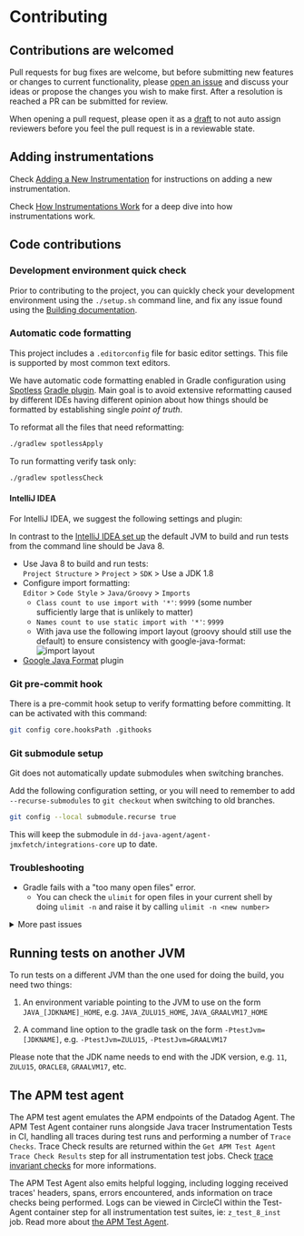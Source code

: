 # Contributing

## Contributions are welcomed

Pull requests for bug fixes are welcome, but before submitting new features or changes to current
functionality, please [open an issue](https://github.com/DataDog/dd-trace-java/issues/new)
and discuss your ideas or propose the changes you wish to make first. After a resolution is reached a PR can be
submitted for
review.

When opening a pull request, please open it as
a [draft](https://github.blog/2019-02-14-introducing-draft-pull-requests/) to not auto assign reviewers before you feel
the pull request is in a reviewable state.

## Adding instrumentations

Check [Adding a New Instrumentation](docs/add_new_instrumentation.md) for instructions on adding a new instrumentation.

Check [How Instrumentations Work](docs/how_instrumentations_work.md) for a deep dive into how instrumentations work.

## Code contributions

### Development environment quick check

Prior to contributing to the project, you can quickly check your development environment using the `./setup.sh` command
line, and fix any issue found using the [Building documentation](BUILDING.md).

### Automatic code formatting

This project includes a `.editorconfig` file for basic editor settings.
This file is supported by most common text editors.

We have automatic code formatting enabled in Gradle configuration using [Spotless](https://github.com/diffplug/spotless)
[Gradle plugin](https://github.com/diffplug/spotless/tree/master/plugin-gradle).
Main goal is to avoid extensive reformatting caused by different IDEs having different opinion about how things should
be formatted by establishing single _point of truth_.

To reformat all the files that need reformatting:

```bash
./gradlew spotlessApply
```

To run formatting verify task only:

```bash
./gradlew spotlessCheck
```

#### IntelliJ IDEA

For IntelliJ IDEA, we suggest the following settings and plugin:

In contrast to the [IntelliJ IDEA set up](CONTRIBUTING.md#intellij-idea) the default JVM to build and run tests from the
command line should be Java 8.

* Use Java 8 to build and run tests:  
  `Project Structure` > `Project` > `SDK` > Use a JDK 1.8
* Configure import formatting:  
  `Editor` > `Code Style` > `Java/Groovy` > `Imports`
    * `Class count to use import with '*'`: `9999` (some number sufficiently large that is unlikely to matter)
    * `Names count to use static import with '*'`: `9999`
    * With java use the following import layout (groovy should still use the default) to ensure consistency with
      google-java-format:
      ![import layout](https://user-images.githubusercontent.com/734411/43430811-28442636-94ae-11e8-86f1-f270ddcba023.png)
* [Google Java Format](https://plugins.jetbrains.com/plugin/8527-google-java-format) plugin

### Git pre-commit hook

There is a pre-commit hook setup to verify formatting before committing. It can be activated with this command:

```bash
git config core.hooksPath .githooks
```

### Git submodule setup

Git does not automatically update submodules when switching branches.

Add the following configuration setting, or you will need to remember to add `--recurse-submodules` to `git checkout`
when switching to old branches.

```bash
git config --local submodule.recurse true
```

This will keep the submodule in `dd-java-agent/agent-jmxfetch/integrations-core` up to date.

### Troubleshooting

* Gradle fails with a "too many open files" error.
    * You can check the `ulimit` for open files in your current shell by doing `ulimit -n` and raise it by
      calling `ulimit -n <new number>`

<details>
  <summary>More past issues</summary>

* When Gradle is building the project, the
  error `Could not find netty-transport-native-epoll-4.1.43.Final-linux-x86_64.jar` is shown.
    * Execute `rm -rf  ~/.m2/repository/io/netty/netty-transport*` in a Terminal and re-build again.

* IntelliJ 2021.3
  complains `Failed to find KotlinGradleProjectData for GradleSourceSetData` https://youtrack.jetbrains.com/issue/KTIJ-20173
    * Switch to `IntelliJ IDEA CE 2021.2.3`

* IntelliJ Gradle fails to import the project with `JAVA_11_HOME must be set to build Java 11 code`
    * A workaround is to run IntelliJ from terminal with `JAVA_11_HOME`
    * In order to verify what's visible from IntelliJ use `Add Configuration` bar and go
      to `Add New` -> `Gradle` -> `Environmental Variables`

</details>

## Running tests on another JVM

To run tests on a different JVM than the one used for doing the build, you need two things:

1) An environment variable pointing to the JVM to use on the form `JAVA_[JDKNAME]_HOME`,
   e.g. `JAVA_ZULU15_HOME`, `JAVA_GRAALVM17_HOME`

2) A command line option to the gradle task on the form `-PtestJvm=[JDKNAME]`,
   e.g. `-PtestJvm=ZULU15`, `-PtestJvm=GRAALVM17`

Please note that the JDK name needs to end with the JDK version, e.g. `11`, `ZULU15`, `ORACLE8`, `GRAALVM17`, etc.

## The APM test agent

The APM test agent emulates the APM endpoints of the Datadog Agent.
The APM Test Agent container runs alongside Java tracer Instrumentation Tests in CI,
handling all traces during test runs and performing a number of `Trace Checks`.
Trace Check results are returned within the `Get APM Test Agent Trace Check Results` step for all instrumentation test
jobs.
Check [trace invariant checks](https://github.com/DataDog/dd-apm-test-agent#trace-invariant-checks) for more
informations.

The APM Test Agent also emits helpful logging, including logging received traces' headers, spans, errors encountered,
ands information on trace checks being performed.
Logs can be viewed in CircleCI within the Test-Agent container step for all instrumentation test suites,
ie: `z_test_8_inst` job.
Read more about [the APM Test Agent](https://github.com/datadog/dd-apm-test-agent#readme).
